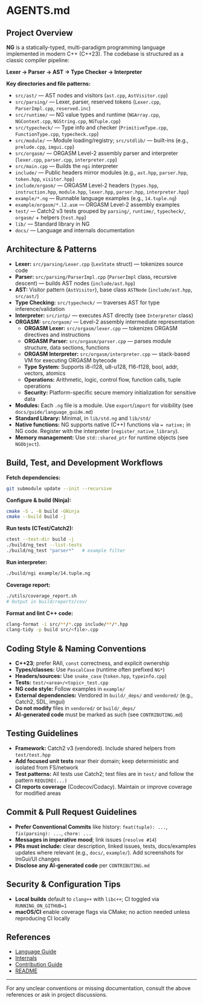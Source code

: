 

# AGENTS.md

## Project Overview

**NG** is a statically-typed, multi-paradigm programming language implemented in modern C++ (C++23). The codebase is structured as a classic compiler pipeline:

**Lexer → Parser → AST → Type Checker → Interpreter**

**Key directories and file patterns:**
- `src/ast/` — AST nodes and visitors (`ast.cpp`, `AstVisitor.cpp`)
- `src/parsing/` — Lexer, parser, reserved tokens (`Lexer.cpp`, `ParserImpl.cpp`, `reserved.inc`)
- `src/runtime/` — NG value types and runtime (`NGArray.cpp`, `NGContext.cpp`, `NGString.cpp`, `NGTuple.cpp`)
- `src/typecheck/` — Type info and checker (`PrimitiveType.cpp`, `FunctionType.cpp`, `typecheck.cpp`)
- `src/module/` — Module loading/registry; `src/stdlib/` — built-ins (e.g., `prelude.cpp`, `imgui.cpp`)
- `src/orgasm/` — ORGASM Level-2 assembly parser and interpreter (`lexer.cpp`, `parser.cpp`, `interpreter.cpp`)
- `src/main.cpp` — Builds the `ngi` interpreter
- `include/` — Public headers mirror modules (e.g., `ast.hpp`, `parser.hpp`, `token.hpp`, `visitor.hpp`)
- `include/orgasm/` — ORGASM Level-2 headers (`types.hpp`, `instruction.hpp`, `module.hpp`, `lexer.hpp`, `parser.hpp`, `interpreter.hpp`)
- `example/*.ng` — Runnable language examples (e.g., `14.tuple.ng`)
- `example/orgasm/*.l2.asm` — ORGASM Level-2 assembly examples
- `test/` — Catch2 v3 tests grouped by `parsing/`, `runtime/`, `typecheck/`, `orgasm/` + helpers (`test.hpp`)
- `lib/` — Standard library in NG
- `docs/` — Language and internals documentation


## Architecture & Patterns
- **Lexer:** `src/parsing/Lexer.cpp` (`LexState` struct) — tokenizes source code
- **Parser:** `src/parsing/ParserImpl.cpp` (`ParserImpl` class, recursive descent) — builds AST nodes (`include/ast.hpp`)
- **AST:** Visitor pattern (`AstVisitor`), base class `ASTNode` (`include/ast.hpp`, `src/ast/`)
- **Type Checking:** `src/typecheck/` — traverses AST for type inference/validation
- **Interpreter:** `src/intp/` — executes AST directly (see `Interpreter` class)
- **ORGASM:** `src/orgasm/` — Level-2 assembly intermediate representation
  - **ORGASM Lexer:** `src/orgasm/lexer.cpp` — tokenizes ORGASM directives and instructions
  - **ORGASM Parser:** `src/orgasm/parser.cpp` — parses module structure, data sections, functions
  - **ORGASM Interpreter:** `src/orgasm/interpreter.cpp` — stack-based VM for executing ORGASM bytecode
  - **Type System:** Supports i8-i128, u8-u128, f16-f128, bool, addr, vectors, atomics
  - **Operations:** Arithmetic, logic, control flow, function calls, tuple operations
  - **Security:** Platform-specific secure memory initialization for sensitive data
- **Modules:** Each `.ng` file is a module. Use `export`/`import` for visibility (see `docs/guide/language_guide.md`)
- **Standard Library:** Minimal, in `lib/std.ng` and `lib/std/`
- **Native functions:** NG supports native (C++) functions via `= native;` in NG code. Register with the interpreter (`register_native_library`).
- **Memory management:** Use `std::shared_ptr` for runtime objects (see `NGObject`).


## Build, Test, and Development Workflows
**Fetch dependencies:**

```bash
git submodule update --init --recursive
```
**Configure & build (Ninja):**

```bash
cmake -S . -B build -GNinja
cmake --build build -j
```
**Run tests (CTest/Catch2):**

```bash
ctest --test-dir build -j
./build/ng_test --list-tests
./build/ng_test "parser*"   # example filter
```
**Run interpreter:**

```bash
./build/ngi example/14.tuple.ng
```
**Coverage report:**

```bash
./utils/coverage_report.sh
# Output in build/reports/cov/
```
**Format and lint C++ code:**

```bash
clang-format -i src/**/*.cpp include/**/*.hpp
clang-tidy -p build src/<file>.cpp
```


## Coding Style & Naming Conventions
- **C++23**; prefer RAII, `const` correctness, and explicit ownership
- **Types/classes:** Use `PascalCase` (runtime often prefixed `NG*`)
- **Headers/sources:** Use `snake_case` (`token.hpp`, `typeinfo.cpp`)
- **Tests:** `test/<area>/<topic>_test.cpp`
- **NG code style:** Follow examples in `example/`
- **External dependencies:** Vendored in `build/_deps/` and `vendored/` (e.g., Catch2, SDL, imgui)
- **Do not modify** files in `vendored/` or `build/_deps/`
- **AI-generated code** must be marked as such (see `CONTRIBUTING.md`)


## Testing Guidelines
- **Framework:** Catch2 v3 (vendored). Include shared helpers from `test/test.hpp`
- **Add focused unit tests** near their domain; keep deterministic and isolated from FS/network
- **Test patterns:** All tests use Catch2; test files are in `test/` and follow the pattern `REQUIRE(...)`
- **CI reports coverage** (Codecov/Codacy). Maintain or improve coverage for modified areas

## Commit & Pull Request Guidelines
- **Prefer Conventional Commits** like history: `feat(tuple): ...`, `fix(parsing): ...`, `chore: ...`
- **Messages in imperative mood**; link issues (`resolve #14`)
- **PRs must include:** clear description, linked issues, tests, docs/examples updates where relevant (e.g., `docs/`, `example/`). Add screenshots for ImGui/UI changes
- **Disclose any AI‑generated code** per `CONTRIBUTING.md`

## Security & Configuration Tips
- **Local builds** default to `clang++` with `libc++`; CI toggled via `RUNNING_ON_GITHUB=1`
- **macOS/CI** enable coverage flags via CMake; no action needed unless reproducing CI locally

## References
- [Language Guide](../docs/guide/language_guide.md)
- [Internals](../docs/ref/Internals.md)
- [Contribution Guide](../CONTRIBUTING.md)
- [README](../README.md)

---
For any unclear conventions or missing documentation, consult the above references or ask in project discussions.
